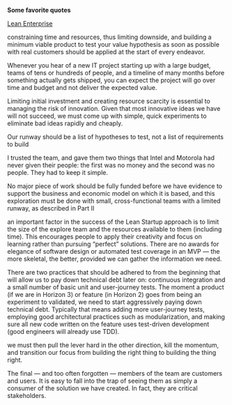 **Some favorite quotes**

[Lean Enterprise](https://kindle.amazon.com/work/lean-enterprise-performance-organizations-innovate-ebook/B00DYALZDE/B00QL5MSF8)


constraining time and resources, thus limiting downside, and building a minimum viable product to test your value
hypothesis as soon as possible with real customers should be applied at the start of every endeavor.

Whenever you hear of a new IT project starting up with a large budget, teams of tens or hundreds of people,
and a timeline of many months before something actually gets shipped, you can expect the project will go over time and
budget and not deliver the expected value.

Limiting initial investment and creating resource scarcity is essential to managing the risk of innovation.
Given that most innovative ideas we have will not succeed, we must come up with simple, quick experiments to eliminate
bad ideas rapidly and cheaply.

Our runway should be a list of hypotheses to test, not a list of requirements to build

I trusted the team, and gave them two things that Intel and Motorola had never given their people: the first was no
money and the second was no people. They had to keep it simple.

No major piece of work should be fully funded before we have evidence to support the business and economic model on which it is based,
and this exploration must be done with small, cross-functional teams with a limited runway, as described in Part II

an important factor in the success of the Lean Startup approach is to limit the size of the explore team and the resources available to them (including time).
This encourages people to apply their creativity and focus on learning rather than pursuing “perfect” solutions.
There are no awards for elegance of software design or automated test coverage in an MVP — the more skeletal, the better,
provided we can gather the information we need.

There are two practices that should be adhered to from the beginning that will allow us to pay down technical debt later on:
continuous integration and a small number of basic unit and user-journey tests.
The moment a product (if we are in Horizon 3) or feature (in Horizon 2) goes from being an experiment to validated,
we need to start aggressively paying down technical debt.
Typically that means adding more user-journey tests, employing good architectural practices such as modularization,
and making sure all new code written on the feature uses test-driven development (good engineers will already use TDD).

we must then pull the lever hard in the other direction, kill the momentum, and transition our focus from building the right thing to building the thing right.

The final — and too often forgotten — members of the team are customers and users.
It is easy to fall into the trap of seeing them as simply a consumer of the solution we have created.
In fact, they are critical stakeholders.
